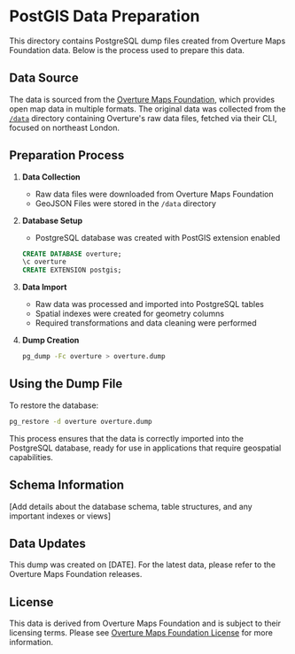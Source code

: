 # PostGIS Data Preparation

This directory contains PostgreSQL dump files created from Overture Maps Foundation data. Below is the process used to prepare this data.

## Data Source

The data is sourced from the [Overture Maps Foundation](https://overturemaps.org/), which provides open map data in multiple formats. The original data was collected from the [`/data`](../../data/) directory containing Overture's raw data files, fetched via their CLI, focused on northeast London.

## Preparation Process

1. **Data Collection**
   - Raw data files were downloaded from Overture Maps Foundation
   - GeoJSON Files were stored in the `/data` directory

2. **Database Setup**
   - PostgreSQL database was created with PostGIS extension enabled
   ```sql
   CREATE DATABASE overture;
   \c overture
   CREATE EXTENSION postgis;
   ```

3. **Data Import**
   - Raw data was processed and imported into PostgreSQL tables
   - Spatial indexes were created for geometry columns
   - Required transformations and data cleaning were performed

4. **Dump Creation**
   ```bash
   pg_dump -Fc overture > overture.dump
   ```

## Using the Dump File

To restore the database:
```bash
pg_restore -d overture overture.dump
```

This process ensures that the data is correctly imported into the PostgreSQL database, ready for use in applications that require geospatial capabilities.


## Schema Information

[Add details about the database schema, table structures, and any important indexes or views]

## Data Updates

This dump was created on [DATE]. For the latest data, please refer to the Overture Maps Foundation releases.

## License

This data is derived from Overture Maps Foundation and is subject to their licensing terms. Please see [Overture Maps Foundation License](https://overturemaps.org/license/) for more information.